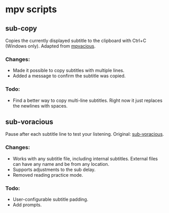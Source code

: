 # mpv scripts
## sub-copy
Copies the currently displayed subtitle to the clipboard with Ctrl+C (Windows only). Adapted from [mpvacious](https://github.com/Ajatt-Tools/mpvacious/blob/windows/subs2srs.lua). 

### Changes:
* Made it possible to copy subtitles with multiple lines.
* Added a message to confirm the subtitle was copied.

### Todo:
* Find a better way to copy multi-line subtitles. Right now it just replaces the newlines with spaces.

## sub-voracious
Pause after each subtitle line to test your listening. Original: [sub-voracious](https://github.com/kelciour/mpv-scripts/blob/master/sub-voracious.lua).

### Changes:
* Works with any subtitle file, including internal subtitles. External files can have any name and be from any location.
* Supports adjustments to the sub delay.
* Removed reading practice mode.

### Todo:
* User-configurable subtitle padding.
* Add prompts.